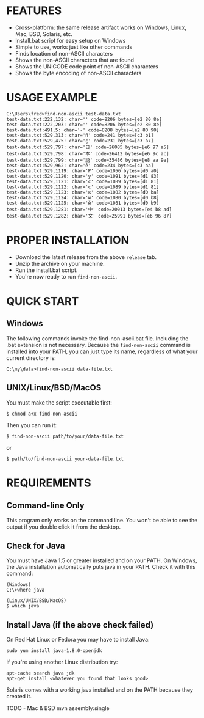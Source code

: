 # FEATURES

* Cross-platform: the same release artifact works on Windows, Linux, Mac, BSD, Solaris, etc.
* Install.bat script for easy setup on Windows
* Simple to use, works just like other commands
* Finds location of non-ASCII characters
* Shows the non-ASCII characters that are found
* Shows the UNICODE code point of non-ASCII characters
* Shows the byte encoding of non-ASCII characters


# USAGE EXAMPLE

```
C:\Users\fred>find-non-ascii test-data.txt
test-data.txt:222,132: char='‎' code=8206 bytes=[e2 80 8e]
test-data.txt:222,203: char='‎' code=8206 bytes=[e2 80 8e]
test-data.txt:491,5: char='‐' code=8208 bytes=[e2 80 90]
test-data.txt:529,313: char='ñ' code=241 bytes=[c3 b1]
test-data.txt:529,475: char='ç' code=231 bytes=[c3 a7]
test-data.txt:529,797: char='日' code=26085 bytes=[e6 97 a5]
test-data.txt:529,798: char='本' code=26412 bytes=[e6 9c ac]
test-data.txt:529,799: char='語' code=35486 bytes=[e8 aa 9e]
test-data.txt:529,962: char='ê' code=234 bytes=[c3 aa]
test-data.txt:529,1119: char='Р' code=1056 bytes=[d0 a0]
test-data.txt:529,1120: char='у' code=1091 bytes=[d1 83]
test-data.txt:529,1121: char='с' code=1089 bytes=[d1 81]
test-data.txt:529,1122: char='с' code=1089 bytes=[d1 81]
test-data.txt:529,1123: char='к' code=1082 bytes=[d0 ba]
test-data.txt:529,1124: char='и' code=1080 bytes=[d0 b8]
test-data.txt:529,1125: char='й' code=1081 bytes=[d0 b9]
test-data.txt:529,1281: char='中' code=20013 bytes=[e4 b8 ad]
test-data.txt:529,1282: char='文' code=25991 bytes=[e6 96 87]
```


# PROPER INSTALLATION

* Download the latest release from the above `release` tab.
* Unzip the archive on your machine.
* Run the install.bat script.
* You're now ready to run `find-non-ascii`.


# QUICK START

## Windows

The following commands invoke the find-non-ascii.bat file.
Including the .bat extension is not necessary. Because the
`find-non-ascii` command is installed into your PATH, you
can just type its name, regardless of what your current
directory is:

    C:\my\data>find-non-ascii data-file.txt


## UNIX/Linux/BSD/MacOS

You must make the script executable first:

    $ chmod a+x find-non-ascii

Then you can run it:

    $ find-non-ascii path/to/your/data-file.txt

or

    $ path/to/find-non-ascii your-data-file.txt


# REQUIREMENTS

## Command-line Only

This program only works on the command line. You won't be able to
see the output if you double click it from the desktop.

## Check for Java

You must have Java 1.5 or greater installed and on your PATH. On
Windows, the Java installation automatically puts java in your
PATH. Check it with this command:

    (Windows)
    C:\>where java

    (Linux/UNIX/BSD/MacOS)
    $ which java
        
## Install Java (if the above check failed)

On Red Hat Linux or Fedora you may have to install Java: 

    sudo yum install java-1.8.0-openjdk

If you're using another Linux distribution try:

    apt-cache search java jdk
    apt-get install <whatever you found that looks good>

Solaris comes with a working java installed and on the PATH
because they created it.

TODO - Mac & BSD
mvn assembly:single
